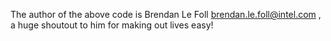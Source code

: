 The author of the above code is Brendan Le Foll <brendan.le.foll@intel.com> , a huge shoutout to him for making out lives easy!
